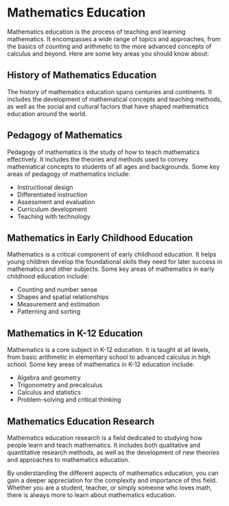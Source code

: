# Mathematics Education

Mathematics education is the process of teaching and learning mathematics. It encompasses a wide range of topics and approaches, from the basics of counting and arithmetic to the more advanced concepts of calculus and beyond. Here are some key areas you should know about:

## History of Mathematics Education

The history of mathematics education spans centuries and continents. It includes the development of mathematical concepts and teaching methods, as well as the social and cultural factors that have shaped mathematics education around the world.

## Pedagogy of Mathematics

Pedagogy of mathematics is the study of how to teach mathematics effectively. It includes the theories and methods used to convey mathematical concepts to students of all ages and backgrounds. Some key areas of pedagogy of mathematics include:

- Instructional design
- Differentiated instruction
- Assessment and evaluation
- Curriculum development
- Teaching with technology

## Mathematics in Early Childhood Education

Mathematics is a critical component of early childhood education. It helps young children develop the foundational skills they need for later success in mathematics and other subjects. Some key areas of mathematics in early childhood education include:

- Counting and number sense
- Shapes and spatial relationships
- Measurement and estimation
- Patterning and sorting

## Mathematics in K-12 Education

Mathematics is a core subject in K-12 education. It is taught at all levels, from basic arithmetic in elementary school to advanced calculus in high school. Some key areas of mathematics in K-12 education include:

- Algebra and geometry
- Trigonometry and precalculus
- Calculus and statistics
- Problem-solving and critical thinking

## Mathematics Education Research

Mathematics education research is a field dedicated to studying how people learn and teach mathematics. It includes both qualitative and quantitative research methods, as well as the development of new theories and approaches to mathematics education.

By understanding the different aspects of mathematics education, you can gain a deeper appreciation for the complexity and importance of this field. Whether you are a student, teacher, or simply someone who loves math, there is always more to learn about mathematics education.
